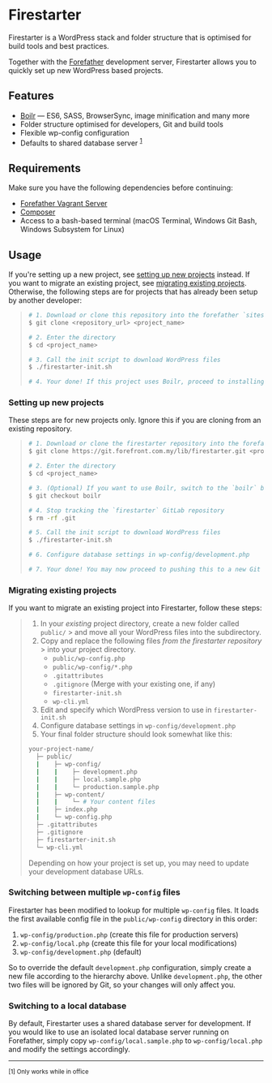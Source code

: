 # Firestarter
Firestarter is a WordPress stack and folder structure that is optimised for
build tools and best practices.

Together with the [Forefather](https://git.forefront.com.my/lib/forefather)
development server, Firestarter allows you to quickly set up new WordPress
based projects.

## Features
* [Boilr](https://git.forefront.com.my/lib/Boilr) — ES6, SASS, BrowserSync, image minification and many more
* Folder structure optimised for developers, Git and build tools
* Flexible wp-config configuration
* Defaults to shared database server <sup>[1](#footnote-1)</sup>

## Requirements
Make sure you have the following dependencies before continuing:
* [Forefather Vagrant Server](https://git.forefront.com.my/lib/forefather)
* [Composer](https://getcomposer.org/)
* Access to a bash-based terminal (macOS Terminal, Windows Git Bash, Windows Subsystem for Linux)

## Usage
If you're setting up a new project, see [setting up new projects](#setting-up-new-projects)
instead. If you want to migrate an existing project, see [migrating existing projects](#migrating-existing-projects).
Otherwise, the following steps are for projects that has already been setup by another developer:

> ```bash
> # 1. Download or clone this repository into the forefather `sites/` directory
> $ git clone <repository_url> <project_name>
> 
> # 2. Enter the directory
> $ cd <project_name>
> 
> # 3. Call the init script to download WordPress files
> $ ./firestarter-init.sh
> 
> # 4. Your done! If this project uses Boilr, proceed to installing npm > dependencies.
> ```

### Setting up new projects
These steps are for new projects only. Ignore this if you are cloning from an
existing repository.

> ```bash
> # 1. Download or clone the firestarter repository into the forefather > `sites/` directory
> $ git clone https://git.forefront.com.my/lib/firestarter.git <project_name>
> 
> # 2. Enter the directory
> $ cd <project_name>
> 
> # 3. (Optional) If you want to use Boilr, switch to the `boilr` branch
> $ git checkout boilr
> 
> # 4. Stop tracking the `firestarter` GitLab repository
> $ rm -rf .git
> 
> # 5. Call the init script to download WordPress files
> $ ./firestarter-init.sh
> 
> # 6. Configure database settings in wp-config/development.php
> 
> # 7. Your done! You may now proceed to pushing this to a new Git repository.
> ```

### Migrating existing projects
If you want to migrate an existing project into Firestarter, follow these steps:

> 1. In your *existing* project directory, create a new folder called `public/` > and move all your WordPress files into the subdirectory.
> 2. Copy and replace the following files *from the firestarter repository* > into your project directory.
>     * `public/wp-config.php`
>     * `public/wp-config/*.php`
>     * `.gitattributes`
>     * `.gitignore` (Merge with your existing one, if any)
>     * `firestarter-init.sh`
>     * `wp-cli.yml`
> 3. Edit and specify which WordPress version to use in `firestarter-init.sh`
> 4. Configure database settings in `wp-config/development.php`
> 5. Your final folder structure should look somewhat like this:
> 
> ```bash
> your-project-name/
>   ├─ public/
>   |    ├─ wp-config/
>   |    |    ├─ development.php
>   |    |    ├─ local.sample.php
>   |    |    └─ production.sample.php
>   |    ├─ wp-content/
>   |    |    └─ # Your content files
>   |    ├─ index.php
>   |    └─ wp-config.php
>   ├─ .gitattributes
>   ├─ .gitignore
>   ├─ firestarter-init.sh
>   └─ wp-cli.yml
> ```
> 
> Depending on how your project is set up, you may need to update your development
> database URLs.

### Switching between multiple `wp-config` files
Firestarter has been modified to lookup for multiple `wp-config` files. It loads
the first available config file in the `public/wp-config` directory in this order:
1. `wp-config/production.php` (create this file for production servers)
2. `wp-config/local.php` (create this file for your local modifications)
3. `wp-config/development.php` (default)

So to override the default `development.php` configuration, simply create a new
file according to the hierarchy above. Unlike `development.php`, the other two
files will be ignored by Git, so your changes will only affect you.

### Switching to a local database
By default, Firestarter uses a shared database server for development. If you
would like to use an isolated local database server running on Forefather, simply
copy `wp-config/local.sample.php` to `wp-config/local.php` and modify the
settings accordingly.

---
<sup>[1] Only works while in office</sup>